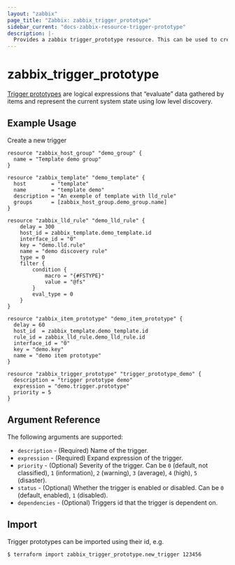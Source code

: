 ```yaml
---
layout: "zabbix"
page_title: "Zabbix: zabbix_trigger_prototype"
sidebar_current: "docs-zabbix-resource-trigger-prototype"
description: |-
  Provides a zabbix trigger_prototype resource. This can be used to create and manage Zabbix trigger prototype.
---
```


# zabbix_trigger_prototype

[Trigger prototypes](https://www.zabbix.com/documentation/current/manual/api/reference/triggerprototype) are logical expressions that “evaluate” data gathered by items and represent the current system state using low level discovery.

## Example Usage

Create a new trigger

```hcl
resource "zabbix_host_group" "demo_group" {
  name = "Template demo group"
}

resource "zabbix_template" "demo_template" {
  host        = "template"
  name        = "template demo"
  description = "An exemple of template with lld_rule"
  groups      = [zabbix_host_group.demo_group.name]
}

resource "zabbix_lld_rule" "demo_lld_rule" {
    delay = 300
    host_id = zabbix_template.demo_template.id
    interface_id = "0"
    key = "demo.lld.rule"
    name = "demo discovery rule"
    type = 0
    filter {
        condition {
            macro = "{#FSTYPE}"
            value = "@fs"
        }
        eval_type = 0
    }
}

resource "zabbix_item_prototype" "demo_item_prototype" {
  delay = 60
  host_id  = zabbix_template.demo_template.id
  rule_id = zabbix_lld_rule.demo_lld_rule.id
  interface_id = "0"
  key = "demo.key"
  name = "demo item prototype"
}

resource "zabbix_trigger_prototype" "trigger_prototype_demo" {
  description = "trigger prototype demo"
  expression = "demo.trigger.prototype"
  priority = 5
}
```

## Argument Reference

The following arguments are supported:

* `description` - (Required) Name of the trigger.
* `expression` - (Required) Expand expression of the trigger.
* `priority` - (Optional) Severity of the trigger. Can be `0` (default, not classified), `1` (information), `2` (warning), `3` (average), `4` (high), `5` (disaster).
* `status` - (Optional) Whether the trigger is enabled or disabled. Can be `0` (default, enabled), `1` (disabled).
* `dependencies` - (Optional) Triggers id that the trigger is dependent on.

## Import

Trigger prototypes can be imported using their id, e.g.

```
$ terraform import zabbix_trigger_prototype.new_trigger 123456
```

